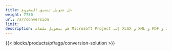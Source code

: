 ```yaml
---
title: حل تحويل تنسيق المشروع 
weight: 7730
url: /ar/conversion
limit: 
description: قم بتحويل ملفات Microsoft Project إلى XLSX و XML و PDF و JPEG و PNG و BMP و TIFF و SVG و TXT و HTML
---
```


{{< blocks/products/pf/agp/conversion-solution >}} 